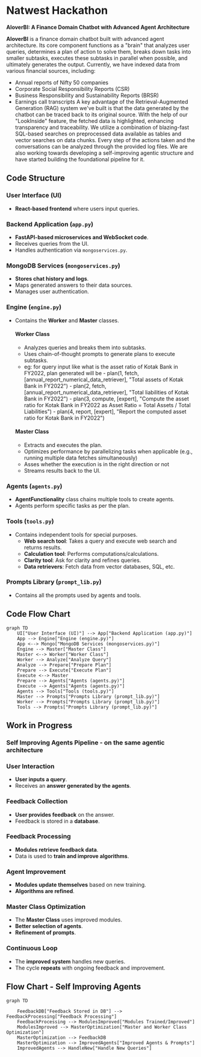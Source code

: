 # Natwest Hackathon

**AIoverBI: A Finance Domain Chatbot with Advanced Agent Architecture**

**AIoverBI** is a finance domain chatbot built with advanced agent architecture. Its core component functions as a "brain" that analyzes user queries, determines a plan of action to solve them, breaks down tasks into smaller subtasks, executes these subtasks in parallel when possible, and ultimately generates the output.
Currently, we have indexed data from various financial sources, including:
- Annual reports of Nifty 50 companies
- Corporate Social Responsibility Reports (CSR)
- Business Responsibility and Sustainability Reports (BRSR)
- Earnings call transcripts
A key advantage of the Retrieval-Augmented Generation (RAG) system we've built is that the data generated by the chatbot can be traced back to its original source. With the help of our "LookInside" feature, the fetched data is highlighted, enhancing transparency and traceability.
We utilize a combination of blazing-fast SQL-based searches on preprocessed data available as tables and vector searches on data chunks. Every step of the actions taken and the conversations can be analyzed through the provided log files.
We are also working towards developing a self-improving agentic structure and have started building the foundational pipeline for it.

## Code Structure

### User Interface (UI)
- **React-based frontend** where users input queries.

### Backend Application (`app.py`)
- **FastAPI-based microservices and WebSocket code**.
- Receives queries from the UI.
- Handles authentication via `mongoservices.py`.

### MongoDB Services (`mongoservices.py`)
- **Stores chat history and logs**.
- Maps generated answers to their data sources.
- Manages user authentication.

### Engine (`engine.py`)
- Contains the **Worker** and **Master** classes.

  #### Worker Class
  - Analyzes queries and breaks them into subtasks.
  - Uses chain-of-thought prompts to generate plans to execute subtasks.
  - eg: for query input like  what is the asset ratio of Kotak Bank in FY2022, plan generated will be
            - plan(1, fetch, [annual_report_numerical_data_retriever], "Total assets of Kotak Bank in FY2022")
            - plan(2, fetch, [annual_report_numerical_data_retriever], "Total liabilities of Kotak Bank in FY2022")
            - plan(3, compute, [expert], "Compute the asset ratio for Kotak Bank in FY2022 as Asset Ratio = Total Assets / Total Liabilities")
            - plan(4, report, [expert], "Report the computed asset ratio for Kotak Bank in FY2022")

  #### Master Class
  - Extracts and executes the plan.
  - Optimizes performance by parallelizing tasks when applicable (e.g., running multiple data fetches simultaneously)
  - Asses whether the execution is in the right direction  or not
  - Streams results back to the UI.

### Agents (`agents.py`)
- **AgentFunctionality** class chains multiple tools to create agents.
- Agents perform specific tasks as per the plan.

### Tools (`tools.py`)
- Contains independent tools for special purposes.
  - **Web search tool**: Takes a query and execute web search and returns results.
  - **Calculation tool**: Performs computations/calculations.
  - **Clarity tool**: Ask for clarity and refines queries.
  - **Data retrievers**: Fetch data from vector databases, SQL, etc.

### Prompts Library (`prompt_lib.py`)
- Contains all the prompts used by agents and tools.

## Code Flow Chart

```mermaid
graph TD
    UI["User Interface (UI)"] --> App["Backend Application (app.py)"]
    App --> Engine["Engine (engine.py)"]
    App <--> Mongo["MongoDB Services (mongoservices.py)"]
    Engine --> Master["Master Class"]
    Master <--> Worker["Worker Class"]
    Worker --> Analyze["Analyze Query"]
    Analyze --> Prepare["Prepare Plan"]
    Prepare --> Execute["Execute Plan"]
    Execute <--> Master
    Prepare --> Agents["Agents (agents.py)"]
    Execute --> Agents["Agents (agents.py)"]
    Agents --> Tools["Tools (tools.py)"]
    Master --> Prompts["Prompts Library (prompt_lib.py)"]
    Worker --> Prompts["Prompts Library (prompt_lib.py)"]
    Tools --> Prompts["Prompts Library (prompt_lib.py)"]
```
## Work in Progress

### Self Improving Agents Pipeline - on the same agentic architecture

### User Interaction
- **User inputs a query**.
- Receives an **answer generated by the agents**.

### Feedback Collection
- **User provides feedback** on the answer.
- Feedback is stored in a **database**.

### Feedback Processing
- **Modules retrieve feedback data**.
- Data is used to **train and improve algorithms**.

### Agent Improvement
- **Modules update themselves** based on new training.
- **Algorithms are refined**.

### Master Class Optimization
- The **Master Class** uses improved modules.
- **Better selection of agents**.
- **Refinement of prompts**.

### Continuous Loop
- The **improved system** handles new queries.
- The cycle **repeats** with ongoing feedback and improvement.

## Flow Chart - Self Improving Agents
```mermaid
graph TD

    FeedbackDB["Feedback Stored in DB"] --> FeedbackProcessing["Feedback Processing"]
    FeedbackProcessing --> ModulesImproved["Modules Trained/Improved"]
    ModulesImproved --> MasterOptimization["Master and Worker Class Optimization"]
    MasterOptimization --> FeedbackDB
    MasterOptimization --> ImprovedAgents["Improved Agents & Prompts"]
    ImprovedAgents --> HandleNew["Handle New Queries"]
